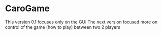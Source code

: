 # CaroGame
This version 0.1 focuses only on the GUI
The next version focused more on control of the game (how to play) between two 2 players 
